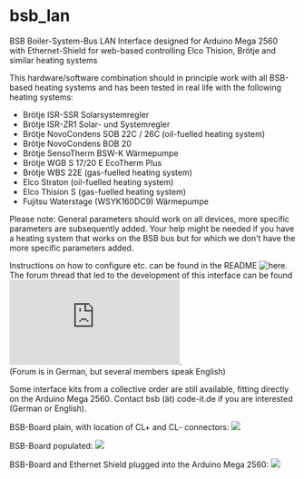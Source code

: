# bsb_lan
BSB Boiler-System-Bus LAN Interface designed for Arduino Mega 2560 with Ethernet-Shield for web-based controlling Elco Thision, Brötje and similar heating systems

This hardware/software combination should in principle work with all BSB-based heating systems and has been tested in real life with the following heating systems:

- Brötje ISR-SSR Solarsystemregler
- Brötje ISR-ZR1 Solar- und Systemregler
- Brötje NovoCondens SOB 22C / 26C (oil-fuelled heating system)
- Brötje NovoCondens BOB 20
- Brötje SensoTherm BSW-K Wärmepumpe
- Brötje WGB S 17/20 E EcoTherm Plus
- Brötje WBS 22E (gas-fuelled heating system)
- Elco Straton (oil-fuelled heating system)
- Elco Thision S (gas-fuelled heating system)
- Fujitsu Waterstage (WSYK160DC9) Wärmepumpe

Please note: General parameters should work on all devices, more specific parameters are subsequently added. Your help might be needed if you have a heating system that works on the BSB bus but for which we don't have the more specific parameters added. 

Instructions on how to configure etc. can be found in the README ![here](https://github.com/fredlcore/bsb_lan/blob/master/BSB_lan/BSB_lan).<BR>
The forum thread that led to the development of this interface can be found ![here](http://forum.fhem.de/index.php?topic=29762.new;topicseen#new).<BR>
(Forum is in German, but several members speak English)

Some interface kits from a collective order are still available, fitting directly on the Arduino Mega 2560. Contact bsb (ät) code-it.de if you are interested (German or English).

BSB-Board plain, with location of CL+ and CL- connectors:
<img src="https://github.com/fredlcore/bsb_lan/blob/master/BSB_lan/schematics/BSB-Board%20plain.jpg" size="50%">

BSB-Board populated:
<img src="https://github.com/fredlcore/bsb_lan/blob/master/BSB_lan/schematics/BSB-Board.jpg" size="50%">

BSB-Board and Ethernet Shield plugged into the Arduino Mega 2560:
<img src="https://github.com/fredlcore/bsb_lan/blob/master/BSB_lan/schematics/BSB-Board%20on%20Arduino%20Mega%202560.jpg" size="50%">

